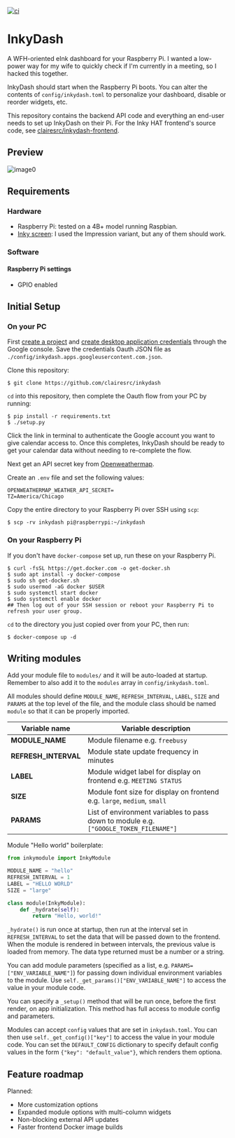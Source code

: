 [![ci](https://github.com/clairesrc/inkydash/actions/workflows/build.yml/badge.svg)](https://github.com/clairesrc/inkydash/actions/workflows/build.yml)
# InkyDash
A WFH-oriented eInk dashboard for your Raspberry Pi. I wanted a low-power way for my wife to quickly check if I'm currently in a meeting, so I hacked this together.

InkyDash should start when the Raspberry Pi boots. You can alter the contents of `config/inkydash.toml` to personalize your dashboard, disable or reorder widgets, etc.

This repository contains the backend API code and everything an end-user needs to set up InkyDash on their Pi. For the Inky HAT frontend's source code, see [clairesrc/inkydash-frontend](https://github.com/clairesrc/inkydash-frontend).

## Preview

![image0](https://user-images.githubusercontent.com/22794371/189393215-f9f5f492-9d88-431c-9473-89ad479f4bf0.jpeg)

## Requirements
### Hardware
- Raspberry Pi: tested on a 4B+ model running Raspbian.
- [Inky screen](https://shop.pimoroni.com/products/inky-impression-5-7?variant=32298701324371): I used the Impression variant, but any of them should work.
### Software
#### Raspberry Pi settings
- GPIO enabled

## Initial Setup
### On your PC
First [create a project](https://developers.google.com/workspace/guides/create-project) and [create desktop application credentials](https://developers.google.com/workspace/guides/create-credentials) through the Google console.
Save the credentials Oauth JSON file as `./config/inkydash.apps.googleusercontent.com.json`.

Clone this repository:
```
$ git clone https://github.com/clairesrc/inkydash
```

`cd` into this repository, then complete the Oauth flow from your PC by running:
```
$ pip install -r requirements.txt
$ ./setup.py
```

Click the link in terminal to authenticate the Google account you want to give calendar access to. Once this completes, InkyDash should be ready to get your calendar data without needing to re-complete the flow. 

Next get an API secret key from [Openweathermap](https://openweathermap.org). 

Create an `.env` file and set the following values:
```
OPENWEATHERMAP_WEATHER_API_SECRET=
TZ=America/Chicago
```

Copy the entire directory to your Raspberry Pi over SSH using `scp`:
```
$ scp -rv inkydash pi@raspberrypi:~/inkydash
```



### On your Raspberry Pi
If you don't have `docker-compose` set up, run these on your Raspberry Pi.
```
$ curl -fsSL https://get.docker.com -o get-docker.sh
$ sudo apt install -y docker-compose
$ sudo sh get-docker.sh
$ sudo usermod -aG docker $USER
$ sudo systemctl start docker
$ sudo systemctl enable docker
## Then log out of your SSH session or reboot your Raspberry Pi to refresh your user group. 
```

`cd` to the directory you just copied over from your PC, then run:
```
$ docker-compose up -d
```


## Writing modules
Add your module file to `modules/` and it will be auto-loaded at startup. Remember to also add it to the `modules` array in `config/inkydash.toml`.

All modules should define `MODULE_NAME`, `REFRESH_INTERVAL`, `LABEL`, `SIZE` and `PARAMS` at the top level of the file, and the module class should be named `module` so that it can be properly imported.

| Variable name        | Variable description                                                                  |
|----------------------|---------------------------------------------------------------------------------------|
| **MODULE_NAME**      | Module filename e.g. `freebusy`                                                       |
| **REFRESH_INTERVAL** | Module state update frequency in minutes                                              |
| **LABEL**            | Module widget label for display on frontend e.g. `MEETING STATUS`                     |
| **SIZE**             | Module font size for display on frontend e.g. `large`, `medium`, `small`              |
| **PARAMS**           | List of environment variables to pass down to module e.g. `["GOOGLE_TOKEN_FILENAME"]` |

Module "Hello world" boilerplate:
```python
from inkymodule import InkyModule

MODULE_NAME = "hello"
REFRESH_INTERVAL = 1
LABEL = "HELLO WORLD"
SIZE = "large"

class module(InkyModule):
    def _hydrate(self):
        return "Hello, world!"
```

`_hydrate()` is run once at startup, then run at the interval set in `REFRESH_INTERVAL` to set the data that will be passed down to the frontend. When the module is rendered in between intervals, the previous value is loaded from memory. The data type returned must be a number or a string.

You can add module parameters (specified as a list, e.g. `PARAMS=["ENV_VARIABLE_NAME"]`) for passing down individual environment variables to the module. Use `self._get_params()["ENV_VARIABLE_NAME"]` to access the value in your module code. 

You can specify a `_setup()` method that will be run once, before the first render, on app initialization. This method has full access to module config and parameters.

Modules can accept `config` values that are set in `inkydash.toml`. You can then use `self._get_config()["key"]` to access the value in your module code. You can set the `DEFAULT_CONFIG` dictionary to specify default config values in the form `{"key": "default_value"}`, which renders them optiona.

## Feature roadmap
Planned:
- More customization options
- Expanded module options with multi-column widgets
- Non-blocking external API updates
- Faster frontend Docker image builds
